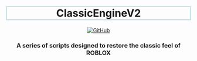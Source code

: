 <h1 align="center" style="border: 2px solid powderblue;">ClassicEngineV2</h1>

<div align="center">
  <a href="https://github.com/Hoidberg/ClassicEngineV2/blob/master/LICENSE">
    <img alt="GitHub" src="https://img.shields.io/github/license/Hoidberg/ClassicEngineV2">
  </a>
</div>
<h3 align="center">A series of scripts designed to restore the classic feel of ROBLOX</h3>

